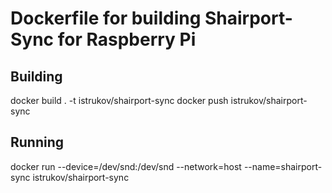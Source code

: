 # Dockerfile for building Shairport-Sync for Raspberry Pi

## Building

docker build . -t istrukov/shairport-sync
docker push istrukov/shairport-sync

## Running

docker run --device=/dev/snd:/dev/snd --network=host --name=shairport-sync istrukov/shairport-sync

